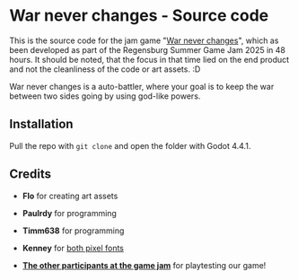 # War never changes - Source code

This is the source code for the jam game "[War never changes](https://timm638.itch.io/war-never-changes)", which as been developed as part of the Regensburg Summer Game Jam 2025 in 48 hours. It should be noted, that the focus in that time lied on the end product and not the cleanliness of the code or art assets. :D

War never changes is a auto-battler, where your goal is to keep the war between two sides going by using god-like powers. 

## Installation

Pull the repo with `git clone` and open the folder with Godot 4.4.1.

## Credits

- **Flo** for creating art assets
- **Paulrdy** for programming
- **Timm638** for programming

- **Kenney** for [both pixel fonts](https://kenney.nl/assets/kenney-fonts)
- **[The other participants at the game jam](https://itch.io/jam/summer-game-jam-regensburg-2025/entries)** for playtesting our game!
